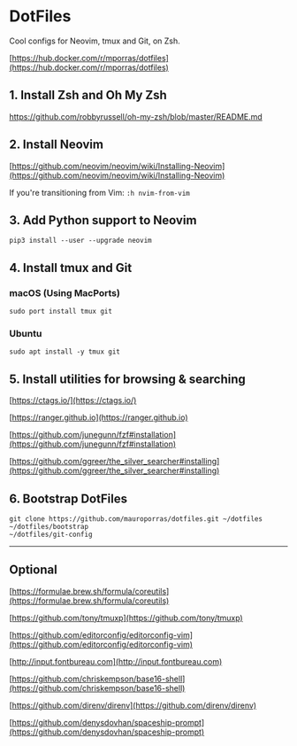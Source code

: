 # DotFiles

Cool configs for Neovim, tmux and Git, on Zsh.

[https://hub.docker.com/r/mporras/dotfiles](https://hub.docker.com/r/mporras/dotfiles)

## 1. Install Zsh and Oh My Zsh

https://github.com/robbyrussell/oh-my-zsh/blob/master/README.md


## 2. Install Neovim

[https://github.com/neovim/neovim/wiki/Installing-Neovim](https://github.com/neovim/neovim/wiki/Installing-Neovim)

If you're transitioning from Vim: `:h nvim-from-vim`


## 3. Add Python support to Neovim

````
pip3 install --user --upgrade neovim
````


## 4. Install tmux and Git


### macOS (Using MacPorts)

````
sudo port install tmux git
````


### Ubuntu

````
sudo apt install -y tmux git
````


## 5. Install utilities for browsing & searching

[https://ctags.io/](https://ctags.io/)

[https://ranger.github.io](https://ranger.github.io)

[https://github.com/junegunn/fzf#installation](https://github.com/junegunn/fzf#installation)

[https://github.com/ggreer/the_silver_searcher#installing](https://github.com/ggreer/the_silver_searcher#installing)


## 6. Bootstrap DotFiles

````
git clone https://github.com/mauroporras/dotfiles.git ~/dotfiles
~/dotfiles/bootstrap
~/dotfiles/git-config
````


________________


## Optional


[https://formulae.brew.sh/formula/coreutils](https://formulae.brew.sh/formula/coreutils)

[https://github.com/tony/tmuxp](https://github.com/tony/tmuxp)

[https://github.com/editorconfig/editorconfig-vim](https://github.com/editorconfig/editorconfig-vim)

[http://input.fontbureau.com](http://input.fontbureau.com)

[https://github.com/chriskempson/base16-shell](https://github.com/chriskempson/base16-shell)

[https://github.com/direnv/direnv](https://github.com/direnv/direnv)

[https://github.com/denysdovhan/spaceship-prompt](https://github.com/denysdovhan/spaceship-prompt)
